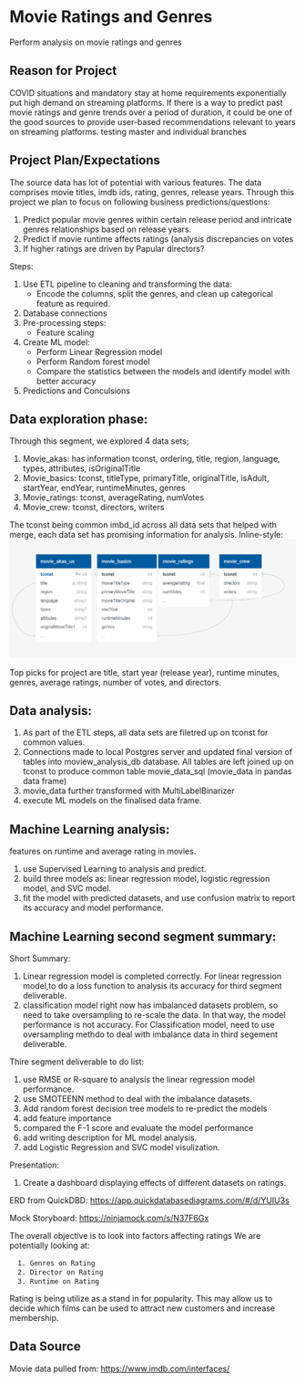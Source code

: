 # Movie Ratings and Genres
Perform analysis on movie ratings and genres

## Reason for Project

COVID situations and mandatory stay at home requirements exponentially put high demand on streaming platforms. If there is a way to predict past movie ratings and genre trends over a period of duration, it could be one of the good sources to provide user-based recommendations relevant to years on streaming platforms. 
testing master and individual branches

## Project Plan/Expectations

The source data has lot of potential with various features. The data comprises movie titles, imdb ids, rating, genres, release years. Through this project we plan to focus on following business predictions/questions:

1. Predict popular movie genres within certain release period and intricate genres relationships based on release years.
2. Predict if movie runtime affects ratings (analysis discrepancies on votes
2. If higher ratings are driven by Papular directors?

Steps:
1.	Use ETL pipeline to cleaning and transforming the data:
    * Encode the columns, split the genres, and clean up categorical feature as required.
2.	Database connections
3.	Pre-processing steps:
    * Feature scaling
4.	Create ML model:
    * Perform Linear Regression model
    * Perform Random forest model
    * Compare the statistics between the models and identify model with better accuracy
5.	Predictions and Conculsions

## Data exploration phase:
Through this segment, we explored 4 data sets;
1. Movie_akas: has information tconst,	ordering,	title,	region,	language,	types,	attributes,	isOriginalTitle
2. Movie_basics: tconst,	titleType,	primaryTitle,	originalTitle,	isAdult,	startYear,	endYear,	runtimeMinutes,	genres
3. Movie_ratings: tconst,	averageRating,	numVotes
4. Movie_crew: tconst,	directors,	writers

The tconst being common imbd_id across all data sets that helped with merge, each data set has promising information for analysis. 
Inline-style: 
![Summary](https://github.com/hemsmalli5/Final-Project---Week1/blob/master/ERD.PNG)

Top picks for project are title, start year (release year), runtime minutes, genres, average ratings, number of votes, and directors.

## Data analysis: 
1. As part of the ETL steps, all data sets are filetred up on tconst for common values.
2. Connections made to local Postgres server and updated final version of tables into moview_analysis_db database. All tables are left joined up on tconst to produce common table movie_data_sql (movie_data in pandas data frame)
3. movie_data further transformed with MultiLabelBinarizer
4. execute ML models on the finalised data frame.

## Machine Learning analysis: 
features on runtime and average rating in movies.
1. use Supervised Learning to analysis and predict. 
2. build three models as: linear regression model, logistic regression model, and SVC model.
3. fit the model with predicted datasets, and use confusion matrix to report its accuracy and model performance. 

## Machine Learning second segment summary:

Short Summary:
1. Linear regression model  is completed correctly. For linear regression model,to do a loss function to analysis its accuracy for third segment deliverable.
2. classification model right now has imbalanced datasets problem, so need to take oversampling to re-scale the data. In that way, the model performance is not accuracy. For Classification model, need to use oversampling methdo to deal with imbalance data in third segement deliverable. 

Thire segment deliverable to do list:
1. use RMSE or R-square to analysis the linear regression model performance.
2. use SMOTEENN method to deal with the imbalance datasets.
3. Add random forest decision tree models to re-predict the models
4. add feature importance 
5. compared the F-1 score and evaluate the model performance
6. add writing description for ML model analysis. 
7. add Logistic Regression and SVC model visulization. 


Presentation:

1. Create a dashboard displaying effects of different datasets on ratings.

ERD from QuickDBD: https://app.quickdatabasediagrams.com/#/d/YUIU3s

Mock Storyboard: https://ninjamock.com/s/N37F6Gx

   The overall objective is to look into factors affecting ratings
   We are potentially looking at:
   
      1. Genres on Rating
      2. Director on Rating
      3. Runtime on Rating
      
   Rating is being utilize as a stand in for popularity. This may allow us to decide which
   films can be used to attract new customers and increase membership.
   
## Data Source

Movie data pulled from:
https://www.imdb.com/interfaces/
